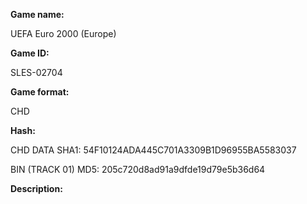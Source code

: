 **Game name:**

UEFA Euro 2000 (Europe)

**Game ID:**

SLES-02704

**Game format:**

CHD

**Hash:**

CHD DATA SHA1: 54F10124ADA445C701A3309B1D96955BA5583037

BIN (TRACK 01) MD5: 205c720d8ad91a9dfde19d79e5b36d64

**Description:**

